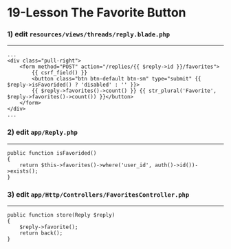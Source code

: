 19-Lesson The Favorite Button
===
### 1) edit `resources/views/threads/reply.blade.php`
---
```
...
<div class="pull-right">
    <form method="POST" action="/replies/{{ $reply->id }}/favorites">
        {{ csrf_field() }}
        <button class="btn btn-default btn-sm" type="submit" {{ $reply->isFavorided() ? 'disabled' : '' }}>
        {{ $reply->favorites()->count() }} {{ str_plural('Favorite', $reply->favorites()->count()) }}</button>
    </form>
</div>
...
```
### 2) edit `app/Reply.php`
---
```
public function isFavorided()
{   
    return $this->favorites()->where('user_id', auth()->id())->exists();
}
```
### 3) edit `app/Http/Controllers/FavoritesController.php`
---
```
public function store(Reply $reply)
{
    $reply->favorite();
    return back();
}
```